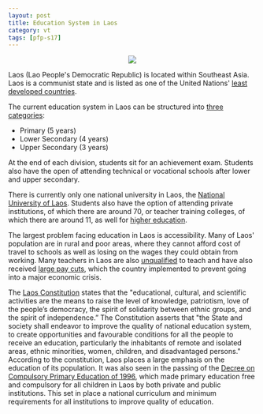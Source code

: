 ```yaml
---
layout: post
title: Education System in Laos
category: vt
tags: [pfp-s17]
---
```


<center><img src="http://www.worldatlas.com/webimage/flags/flags_database/Flag_of_Laos.png"></center>

Laos (Lao People's Democratic Republic) is located within Southeast Asia. Laos is a communist state and is listed as one of the United Nations' [least developed countries](https://www.un.org/development/desa/dpad/least-developed-country-category/ldcs-at-a-glance.html).

The current education system in Laos can be structured into [three categories](http://www.epdc.org/country/laos): 
* Primary (5 years)
* Lower Secondary (4 years)
* Upper Secondary (3 years)

At the end of each division, students sit for an achievement exam. Students also have the open of attending technical or vocational schools after lower and upper secondary.

There is currently only one national university in Laos, the [National University of Laos](http://www.nuol.edu.la/). Students also have the option of attending private institutions, of which there are around 70, or teacher training colleges, of which there are around 11, as well for [higher education](http://www.unescobkk.org/education/resources/resources/education-system-profiles/lao-pdr/higher-tvet). 

The largest problem facing education in Laos is accessibility. Many of Laos' population are in rural and poor areas, where they cannot afford cost of travel to schools as well as losing on the wages they could obtain from working. Many teachers in Laos are also [unqualified](http://www.ibe.unesco.org/fileadmin/user_upload/Publications/WDE/2010/pdf-versions/Lao_PDR.pdf) to teach and have also received [large pay cuts](http://www.rfa.org/english/news/laos/teachers-12172013184910.html), which the country implemented to prevent going into a major economic crisis.

The [Laos Constitution](https://www.constituteproject.org/constitution/Laos_2003.pdf?lang=en) states that the "educational, cultural, and scientific activities are the means to raise the level of knowledge, patriotism, love of the people’s democracy, the spirit of solidarity between ethnic groups, and the spirit of independence.” The Constitution asserts that "the State and society shall endeavor to improve the quality of national education system, to create opportunities and favourable conditions for all the people to receive an education, particularly the inhabitants of remote and isolated areas, ethnic minorities, women, children, and disadvantaged persons." According to the constitution, Laos places a large emphasis on the education of its population. It was also seen in the passing of the [Decree on Compulsory Primary Education of 1996](http://www.moe.gov.la/data/publications/EFA/EFA%20Lao%20version%20eng.pdf), which made primary education free and compulsory for all children in Laos by both private and public institutions. This set in place a national curriculum and minimum requirements for all institutions to improve quality of education. 
